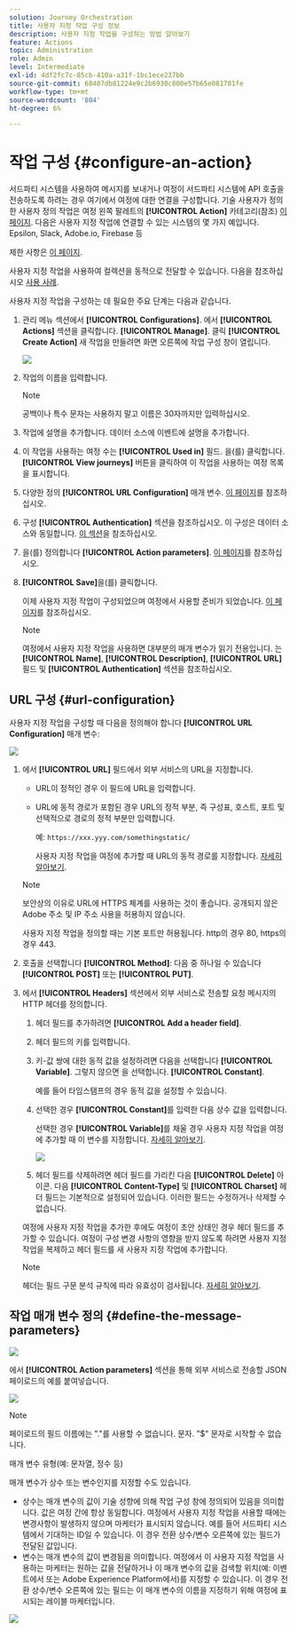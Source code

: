 ```yaml
---
solution: Journey Orchestration
title: 사용자 지정 작업 구성 정보
description: 사용자 지정 작업을 구성하는 방법 알아보기
feature: Actions
topic: Administration
role: Admin
level: Intermediate
exl-id: 4df2fc7c-85cb-410a-a31f-1bc1ece237bb
source-git-commit: 68407db81224e9c2b6930c800e57b65e081781fe
workflow-type: tm+mt
source-wordcount: '804'
ht-degree: 6%

---
```


# 작업 구성 {#configure-an-action}

서드파티 시스템을 사용하여 메시지를 보내거나 여정이 서드파티 시스템에 API 호출을 전송하도록 하려는 경우 여기에서 여정에 대한 연결을 구성합니다. 기술 사용자가 정의한 사용자 정의 작업은 여정 왼쪽 팔레트의 **[!UICONTROL Action]** 카테고리(참조) [이 페이지](../building-journeys/about-journey-activities.md#action-activities). 다음은 사용자 지정 작업에 연결할 수 있는 시스템의 몇 가지 예입니다. Epsilon, Slack, Adobe.io, Firebase 등

제한 사항은 [이 페이지](../start/limitations.md).

사용자 지정 작업을 사용하여 컬렉션을 동적으로 전달할 수 있습니다. 다음을 참조하십시오 [사용 사례](../building-journeys/collections.md).

사용자 지정 작업을 구성하는 데 필요한 주요 단계는 다음과 같습니다.

1. 관리 메뉴 섹션에서 **[!UICONTROL Configurations]**. 에서  **[!UICONTROL Actions]** 섹션을 클릭합니다. **[!UICONTROL Manage]**. 클릭 **[!UICONTROL Create Action]** 새 작업을 만들려면 화면 오른쪽에 작업 구성 창이 열립니다.

   ![](../assets/custom2.png)

1. 작업의 이름을 입력합니다.

   >[!NOTE]
   >
   >공백이나 특수 문자는 사용하지 말고 이름은 30자까지만 입력하십시오.

1. 작업에 설명을 추가합니다. 데이터 소스에 이벤트에 설명을 추가합니다.
1. 이 작업을 사용하는 여정 수는 **[!UICONTROL Used in]** 필드. 을(를) 클릭합니다. **[!UICONTROL View journeys]** 버튼을 클릭하여 이 작업을 사용하는 여정 목록을 표시합니다.
1. 다양한 정의 **[!UICONTROL URL Configuration]** 매개 변수. [이 페이지](../action/about-custom-action-configuration.md#url-configuration)를 참조하십시오.
1. 구성 **[!UICONTROL Authentication]** 섹션을 참조하십시오. 이 구성은 데이터 소스와 동일합니다.  [이 섹션](../datasource/external-data-sources.md#custom-authentication-mode)을 참조하십시오.
1. 을(를) 정의합니다 **[!UICONTROL Action parameters]**. [이 페이지](../action/about-custom-action-configuration.md#define-the-message-parameters)를 참조하십시오.
1. **[!UICONTROL Save]**&#x200B;을(를) 클릭합니다.

   이제 사용자 지정 작업이 구성되었으며 여정에서 사용할 준비가 되었습니다. [이 페이지](../building-journeys/about-journey-activities.md#action-activities)를 참조하십시오.

   >[!NOTE]
   >
   >여정에서 사용자 지정 작업을 사용하면 대부분의 매개 변수가 읽기 전용입니다. 는 **[!UICONTROL Name]**, **[!UICONTROL Description]**, **[!UICONTROL URL]** 필드 및 **[!UICONTROL Authentication]** 섹션을 참조하십시오.

## URL 구성 {#url-configuration}

사용자 지정 작업을 구성할 때 다음을 정의해야 합니다 **[!UICONTROL URL Configuration]** 매개 변수:

![](../assets/journeyurlconfiguration.png)

1. 에서 **[!UICONTROL URL]** 필드에서 외부 서비스의 URL을 지정합니다.

   * URL이 정적인 경우 이 필드에 URL을 입력합니다.

   * URL에 동적 경로가 포함된 경우 URL의 정적 부분, 즉 구성표, 호스트, 포트 및 선택적으로 경로의 정적 부분만 입력합니다.

      예: `https://xxx.yyy.com/somethingstatic/`

      사용자 지정 작업을 여정에 추가할 때 URL의 동적 경로를 지정합니다. [자세히 알아보기](../building-journeys/using-custom-actions.md).
   >[!NOTE]
   >
   >보안상의 이유로 URL에 HTTPS 체계를 사용하는 것이 좋습니다. 공개되지 않은 Adobe 주소 및 IP 주소 사용을 허용하지 않습니다.
   >
   >사용자 지정 작업을 정의할 때는 기본 포트만 허용됩니다. http의 경우 80, https의 경우 443.

1. 호출을 선택합니다 **[!UICONTROL Method]**: 다음 중 하나일 수 있습니다 **[!UICONTROL POST]** 또는 **[!UICONTROL PUT]**.
1. 에서 **[!UICONTROL Headers]** 섹션에서 외부 서비스로 전송할 요청 메시지의 HTTP 헤더를 정의합니다.
   1. 헤더 필드를 추가하려면 **[!UICONTROL Add a header field]**.
   1. 헤더 필드의 키를 입력합니다.
   1. 키-값 쌍에 대한 동적 값을 설정하려면 다음을 선택합니다 **[!UICONTROL Variable]**. 그렇지 않으면 을 선택합니다. **[!UICONTROL Constant]**.

      예를 들어 타임스탬프의 경우 동적 값을 설정할 수 있습니다.

   1. 선택한 경우 **[!UICONTROL Constant]**&#x200B;를 입력한 다음 상수 값을 입력합니다.

      선택한 경우 **[!UICONTROL Variable]**&#x200B;를 채울 경우 사용자 지정 작업을 여정에 추가할 때 이 변수를 지정합니다. [자세히 알아보기](../building-journeys/using-custom-actions.md).

      ![](../assets/journeyurlconfiguration2.png)

   1. 헤더 필드를 삭제하려면 헤더 필드를 가리킨 다음 **[!UICONTROL Delete]** 아이콘.
   다음 **[!UICONTROL Content-Type]** 및 **[!UICONTROL Charset]** 헤더 필드는 기본적으로 설정되어 있습니다. 이러한 필드는 수정하거나 삭제할 수 없습니다.

   여정에 사용자 지정 작업을 추가한 후에도 여정이 초안 상태인 경우 헤더 필드를 추가할 수 있습니다. 여정이 구성 변경 사항의 영향을 받지 않도록 하려면 사용자 지정 작업을 복제하고 헤더 필드를 새 사용자 지정 작업에 추가합니다.

   >[!NOTE]
   >
   >헤더는 필드 구문 분석 규칙에 따라 유효성이 검사됩니다. [자세히 알아보기](https://tools.ietf.org/html/rfc7230#section-3.2.4).

## 작업 매개 변수 정의 {#define-the-message-parameters}

![](../assets/messageparameterssection.png)

에서 **[!UICONTROL Action parameters]** 섹션을 통해 외부 서비스로 전송할 JSON 페이로드의 예를 붙여넣습니다.

![](../assets/customactionpayloadmessage.png)

>[!NOTE]
>
>페이로드의 필드 이름에는 &quot;.&quot;를 사용할 수 없습니다. 문자. &quot;$&quot; 문자로 시작할 수 없습니다.

매개 변수 유형(예: 문자열, 정수 등)

매개 변수가 상수 또는 변수인지를 지정할 수도 있습니다.

* 상수는 매개 변수의 값이 기술 성향에 의해 작업 구성 창에 정의되어 있음을 의미합니다. 값은 여정 간에 항상 동일합니다. 여정에서 사용자 지정 작업을 사용할 때에는 변경사항이 발생하지 않으며 마케터가 표시되지 않습니다. 예를 들어 서드파티 시스템에서 기대하는 ID일 수 있습니다. 이 경우 전환 상수/변수 오른쪽에 있는 필드가 전달된 값입니다.
* 변수는 매개 변수의 값이 변경됨을 의미합니다. 여정에서 이 사용자 지정 작업을 사용하는 마케터는 원하는 값을 전달하거나 이 매개 변수의 값을 검색할 위치(예: 이벤트에서 또는 Adobe Experience Platform에서)를 지정할 수 있습니다. 이 경우 전환 상수/변수 오른쪽에 있는 필드는 이 매개 변수의 이름을 지정하기 위해 여정에 표시되는 레이블 마케터입니다.

![](../assets/customactionpayloadmessage2.png)

